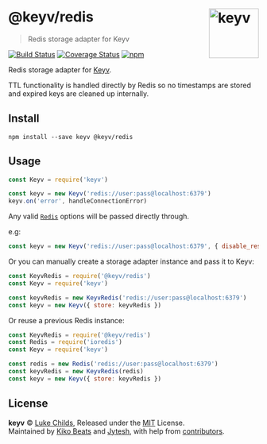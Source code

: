 # @keyv/redis [<img width="100" align="right" src="https://rawgit.com/lukechilds/keyv/master/media/logo.svg" alt="keyv">](https://github.com/lukechilds/keyv)

> Redis storage adapter for Keyv

[![Build Status](https://travis-ci.org/lukechilds/keyv-redis.svg?branch=master)](https://travis-ci.org/lukechilds/keyv-redis)
[![Coverage Status](https://coveralls.io/repos/github/lukechilds/keyv-redis/badge.svg?branch=master)](https://coveralls.io/github/lukechilds/keyv-redis?branch=master)
[![npm](https://img.shields.io/npm/v/@keyv/redis.svg)](https://www.npmjs.com/package/@keyv/redis)

Redis storage adapter for [Keyv](https://github.com/lukechilds/keyv).

TTL functionality is handled directly by Redis so no timestamps are stored and expired keys are cleaned up internally.

## Install

```shell
npm install --save keyv @keyv/redis
```

## Usage

```js
const Keyv = require('keyv')

const keyv = new Keyv('redis://user:pass@localhost:6379')
keyv.on('error', handleConnectionError)
```

Any valid [`Redis`](https://github.com/luin/ioredis#connect-to-redis) options will be passed directly through.

e.g:

```js
const keyv = new Keyv('redis://user:pass@localhost:6379', { disable_resubscribing: true })
```

Or you can manually create a storage adapter instance and pass it to Keyv:

```js
const KeyvRedis = require('@keyv/redis')
const Keyv = require('keyv')

const keyvRedis = new KeyvRedis('redis://user:pass@localhost:6379')
const keyv = new Keyv({ store: keyvRedis })
```

Or reuse a previous Redis instance:

```js
const KeyvRedis = require('@keyv/redis')
const Redis = require('ioredis')
const Keyv = require('keyv')

const redis = new Redis('redis://user:pass@localhost:6379')
const keyvRedis = new KeyvRedis(redis)
const keyv = new Keyv({ store: keyvRedis })
```

## License

**keyv** © [Luke Childs](https://github.com/lukechilds), Released under the [MIT](/LICENSE.md) License.<br>
Maintained by [Kiko Beats](https://kikobeats.com) and [Jytesh](https://github.com/Jytesh), with help from [contributors](https://github.com/keyvhq/keyv/contributors).
